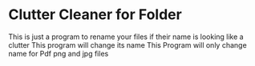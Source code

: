 # Clutter Cleaner for Folder 
 This is just a program to rename your files if their name is looking like a clutter This program will change its name  This Program will only change name for Pdf png and jpg files
